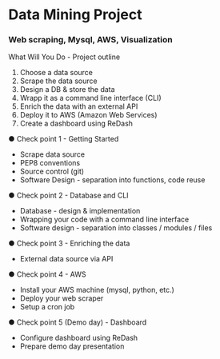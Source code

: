 
# Data Mining Project
### Web scraping, Mysql, AWS, Visualization


What Will You Do - Project outline
1. Choose a data source 
2. Scrape the data source
3. Design a DB & store the data
4. Wrapp it as a command line interface (CLI)
5. Enrich the data with an external API
6. Deploy it to AWS (Amazon Web Services)
7. Create a dashboard using ReDash


● Check point 1 - Getting Started
* Scrape data source
* PEP8 conventions
* Source control (git)
* Software Design - separation into functions, code reuse

● Check point 2 - Database and CLI
* Database - design & implementation
* Wrapping your code with a command line interface
* Software design - separation into classes / modules / files

● Check point 3 - Enriching the data
* External data source via API

● Check point 4 - AWS
* Install your AWS machine (mysql, python, etc.)
* Deploy your web scraper
* Setup a cron job

● Check point 5 (Demo day) - Dashboard
* Configure dashboard using ReDash
* Prepare demo day presentation


